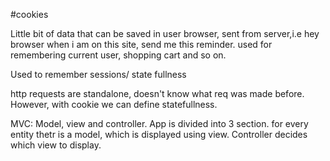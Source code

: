 #cookies

Little bit of data that can be saved in user browser, sent from server,i.e hey browser when i am on this site, send me this reminder. used for remembering current user, shopping cart and so on.

Used to remember sessions/ state fullness

http requests are standalone, doesn't know what req was made before. However, with cookie we can define statefullness.


MVC: Model, view and controller. App is divided into 3 section. for every entity thetr is a model, which is displayed using view. Controller decides which view to display.
